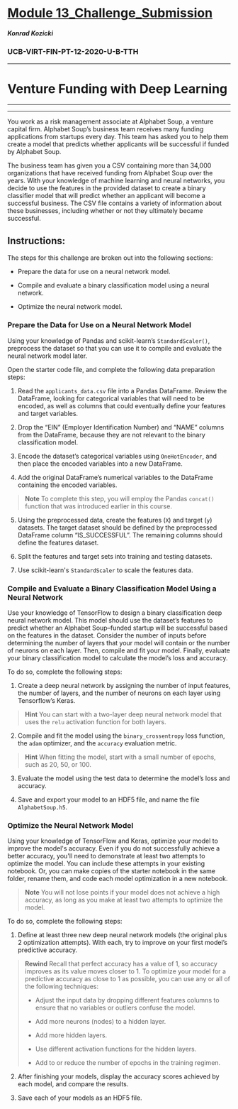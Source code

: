 # [Module 13_Challenge_Submission](https://github.com/sfkonrad/M13_Challenge_Submission/blob/main/M13_Challenge_Submision/M13_Challenge_KonradK_venture_funding_with_deep_learning.ipynb)

##### Konrad Kozicki
### UCB-VIRT-FIN-PT-12-2020-U-B-TTH
---

# Venture Funding with Deep Learning


---
---
You work as a risk management associate at Alphabet Soup, a venture capital firm. Alphabet Soup’s business team receives many funding applications from startups every day. This team has asked you to help them create a model that predicts whether applicants will be successful if funded by Alphabet Soup.

The business team has given you a CSV containing more than 34,000 organizations that have received funding from Alphabet Soup over the years. With your knowledge of machine learning and neural networks, you decide to use the features in the provided dataset to create a binary classifier model that will predict whether an applicant will become a successful business. The CSV file contains a variety of information about these businesses, including whether or not they ultimately became successful.

## Instructions:

The steps for this challenge are broken out into the following sections:

* Prepare the data for use on a neural network model.

* Compile and evaluate a binary classification model using a neural network.

* Optimize the neural network model.

### Prepare the Data for Use on a Neural Network Model 

Using your knowledge of Pandas and scikit-learn’s `StandardScaler()`, preprocess the dataset so that you can use it to compile and evaluate the neural network model later.

Open the starter code file, and complete the following data preparation steps:

1. Read the `applicants_data.csv` file into a Pandas DataFrame. Review the DataFrame, looking for categorical variables that will need to be encoded, as well as columns that could eventually define your features and target variables.   

2. Drop the “EIN” (Employer Identification Number) and “NAME” columns from the DataFrame, because they are not relevant to the binary classification model.
 
3. Encode the dataset’s categorical variables using `OneHotEncoder`, and then place the encoded variables into a new DataFrame.

4. Add the original DataFrame’s numerical variables to the DataFrame containing the encoded variables.

> **Note** To complete this step, you will employ the Pandas `concat()` function that was introduced earlier in this course. 

5. Using the preprocessed data, create the features (`X`) and target (`y`) datasets. The target dataset should be defined by the preprocessed DataFrame column “IS_SUCCESSFUL”. The remaining columns should define the features dataset. 

6. Split the features and target sets into training and testing datasets.

7. Use scikit-learn's `StandardScaler` to scale the features data.

### Compile and Evaluate a Binary Classification Model Using a Neural Network

Use your knowledge of TensorFlow to design a binary classification deep neural network model. This model should use the dataset’s features to predict whether an Alphabet Soup&ndash;funded startup will be successful based on the features in the dataset. Consider the number of inputs before determining the number of layers that your model will contain or the number of neurons on each layer. Then, compile and fit your model. Finally, evaluate your binary classification model to calculate the model’s loss and accuracy. 
 
To do so, complete the following steps:

1. Create a deep neural network by assigning the number of input features, the number of layers, and the number of neurons on each layer using Tensorflow’s Keras.

> **Hint** You can start with a two-layer deep neural network model that uses the `relu` activation function for both layers.

2. Compile and fit the model using the `binary_crossentropy` loss function, the `adam` optimizer, and the `accuracy` evaluation metric.

> **Hint** When fitting the model, start with a small number of epochs, such as 20, 50, or 100.

3. Evaluate the model using the test data to determine the model’s loss and accuracy.

4. Save and export your model to an HDF5 file, and name the file `AlphabetSoup.h5`. 

### Optimize the Neural Network Model

Using your knowledge of TensorFlow and Keras, optimize your model to improve the model's accuracy. Even if you do not successfully achieve a better accuracy, you'll need to demonstrate at least two attempts to optimize the model. You can include these attempts in your existing notebook. Or, you can make copies of the starter notebook in the same folder, rename them, and code each model optimization in a new notebook. 

> **Note** You will not lose points if your model does not achieve a high accuracy, as long as you make at least two attempts to optimize the model.

To do so, complete the following steps:

1. Define at least three new deep neural network models (the original plus 2 optimization attempts). With each, try to improve on your first model’s predictive accuracy.

> **Rewind** Recall that perfect accuracy has a value of 1, so accuracy improves as its value moves closer to 1. To optimize your model for a predictive accuracy as close to 1 as possible, you can use any or all of the following techniques:
>
> * Adjust the input data by dropping different features columns to ensure that no variables or outliers confuse the model.
>
> * Add more neurons (nodes) to a hidden layer.
>
> * Add more hidden layers.
>
> * Use different activation functions for the hidden layers.
>
> * Add to or reduce the number of epochs in the training regimen.

2. After finishing your models, display the accuracy scores achieved by each model, and compare the results.

3. Save each of your models as an HDF5 file.
